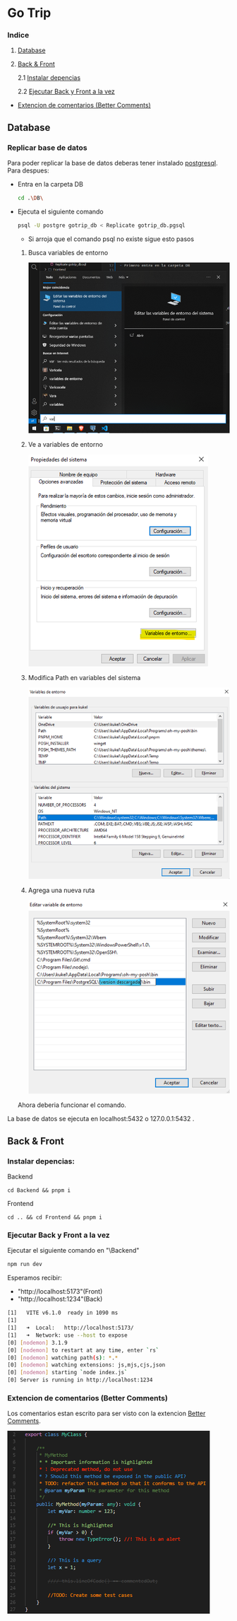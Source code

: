 <h1>Go Trip </h1>

<h3>Indice</h2>

1. <a href="#1">Database</a>
2. <a href="#2">Back & Front</a>

    2.1 <a href="#2.1">Instalar depencias</a>

    2.2 <a href="#2.2">Ejecutar Back y Front a la vez</a>

- <a href="#3">Extencion de comentarios (Better Comments)</a>

<h2 id="1">Database</h2>

### Replicar base de datos

Para poder replicar la base de datos deberas tener instalado <a href="https://sbp.enterprisedb.com/getfile.jsp?fileid=1259363">postgresql</a>. Para despues:

- Entra en la carpeta DB

    ```sh
    cd .\DB\
    ```

- Ejecuta el siguiente comando

    ```sh
    psql -U postgre gotrip_db < Replicate gotrip_db.pgsql
    ```

    - Si arroja que el comando psql no existe sigue esto pasos
    
    1. Busca variables de entorno
    
        <img src="./imgforREADME/1.png"></img>
    
    2. Ve a variables de entorno

        <img src="./imgforREADME/2.png"></img>

    3. Modifica Path en variables del sistema

        <img src="./imgforREADME/3.png"></img>

    4. Agrega una nueva ruta

        <img src="./imgforREADME/4.png"></img>

    Ahora deberia funcionar el comando.

La base de datos se ejecuta en localhost:5432 o 127.0.0.1:5432 .

<h2 id="2">Back & Front</h2>

<h3 id="2.1">Instalar depencias:</h3>

Backend
```
cd Backend && pnpm i
```
Frontend
```
cd .. && cd Frontend && pnpm i
```

<h3 id="2.2">Ejecutar Back y Front a la vez</h3>

Ejecutar el siguiente comando en "\Backend"
```sh
npm run dev
```
Esperamos recibir:
- "http://localhost:5173"(Front)
- "http://localhost:1234"(Back)
```sh
[1]   VITE v6.1.0  ready in 1090 ms
[1]
[1]   ➜  Local:   http://localhost:5173/
[1]   ➜  Network: use --host to expose
[0] [nodemon] 3.1.9
[0] [nodemon] to restart at any time, enter `rs`
[0] [nodemon] watching path(s): *.*
[0] [nodemon] watching extensions: js,mjs,cjs,json
[0] [nodemon] starting `node index.js`
[0] Server is running in http://localhost:1234
```
<h3>Extencion de comentarios (Better Comments)</h3>

Los comentarios estan escrito para ser visto con la extencion <a href="https://marketplace.visualstudio.com/items?itemName=aaron-bond.better-comments">Better Comments</a>.

<img src="./imgforREADME/5.png"></img>
